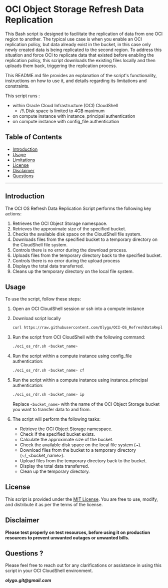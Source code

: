 # OCI Object Storage Refresh Data Replication

This Bash script is designed to facilitate the replication of data from one OCI region to another. The typical use case is when you enable an OCI replication policy, but data already exist in the bucket, in this case only newly created data is being replicated to the second region. To address this situation and force OCI to replicate data that existed before enabling the replication policy, this script downloads the existing files locally and then uploads them back, triggering the replication process.

This README.md file provides an explanation of the script's functionality, instructions on how to use it, and details regarding its limitations and constraints.

This script runs :

- within Oracle Cloud Infrastructure (OCI) CloudShell
	- /!\ Disk space is limited to 4GB maximum
- on compute instance with instance_principal authentication
- on compute instance with config_file authentication

## Table of Contents

- [Introduction](#introduction)
- [Usage](#usage)
- [Limitations](#limitations)
- [License](#license)
- [Disclaimer](#disclaimer)
- [Questions](#questions)

---

## Introduction

The OCI OS Refresh Data Replication Script performs the following key actions:

1. Retrieves the OCI Object Storage namespace.
2. Retrieves the approximate size of the specified bucket.
3. Checks the available disk space on the CloudShell file system.
4. Downloads files from the specified bucket to a temporary directory on the CloudShell file system.
5. Controls there is no error during the download process.
6. Uploads files from the temporary directory back to the specified bucket.
7. Controls there is no error during the upload process
8. Displays the total data transferred.
9. Cleans up the temporary directory on the local file system.

## Usage

To use the script, follow these steps:

1. Open an OCI CloudShell session or ssh into a compute instance
2. Download script locally

   ```bash
   curl https://raw.githubusercontent.com/Olygo/OCI-OS_RefreshDataReplication/main/oci_os_rdr.sh -o ./oci_os_rdr.sh && chmod +x ./oci_os_rdr.sh
   ```
3. Run the script from OCI CloudShell with the following command:

   ```bash
   ./oci_os_rdr.sh <bucket_name>
   ```
4. Run the script within a compute instance using config_file authentication:

   ```bash
   ./oci_os_rdr.sh <bucket_name> cf
   ```
5. Run the script within a compute instance using instance_principal authentication:

   ```bash
   ./oci_os_rdr.sh <bucket_name> ip
   ```

   Replace `<bucket_name>` with the name of the OCI Object Storage bucket you want to transfer data to and from.

6. The script will perform the following tasks:
   - Retrieve the OCI Object Storage namespace.
   - Check if the specified bucket exists.
   - Calculate the approximate size of the bucket.
   - Check the available disk space on the local file system (~).
   - Download files from the bucket to a temporary directory (~/<timestamp>_<bucket_name>).
   - Upload files from the temporary directory back to the bucket.
   - Display the total data transferred.
   - Clean up the temporary directory.

## License

This script is provided under the [MIT License](LICENSE). You are free to use, modify, and distribute it as per the terms of the license.


## Disclaimer
**Please test properly on test resources, before using it on production resources to prevent unwanted outages or unwanted bills.**


## Questions ?
Please feel free to reach out for any clarifications or assistance in using this script in your OCI CloudShell environment.

**_olygo.git@gmail.com_**
